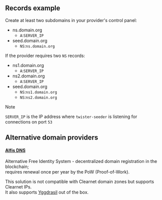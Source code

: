 ## Records example

Create at least two subdomains in your provider's control panel:

* ns.domain.org
  * `A`:`SERVER_IP`
* seed.domain.org
  * `NS`:`ns.domain.org`

If the provider requires two `NS` records:

* ns1.domain.org
  * `A`:`SERVER_IP`
* ns2.domain.org
  * `A`:`SERVER_IP`
* seed.domain.org
  * `NS`:`ns1.domain.org`
  * `NS`:`ns2.domain.org`

> [!NOTE]
> `SERVER_IP` is the IP address where `twister-seeder` is listening for connections on port `53`

## Alternative domain providers

#### [Alfis DNS](https://github.com/Revertron/Alfis/)

Alternative Free Identity System - decentralized domain registration in the blockchain;\
requires renewal once per year by the PoW (Proof-of-Work).

This solution is not compatible with Clearnet domain zones but supports Clearnet IPs.\
It also supports [Yggdrasil](https://yggdrasil-network.github.io/) out of the box.